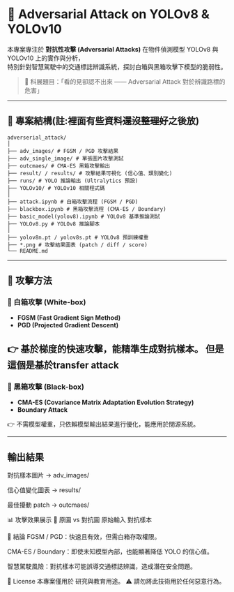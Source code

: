 # 🛑 Adversarial Attack on YOLOv8 & YOLOv10

本專案專注於 **對抗性攻擊 (Adversarial Attacks)** 在物件偵測模型 YOLOv8 與 YOLOv10 上的實作與分析，  
特別針對智慧駕駛中的交通標誌辨識系統，探討白箱與黑箱攻擊下模型的脆弱性。  

> 🎯 科展題目：「看的見卻認不出來 —— Adversarial Attack 對於辨識路標的危害」

---

## 📂 專案結構(註:裡面有些資料~~還沒整理好~~之後放)
```
adverserial_attack/
│
├── adv_images/ # FGSM / PGD 攻擊結果
├── adv_single_image/ # 單張圖片攻擊測試
├── outcmaes/ # CMA-ES 黑箱攻擊輸出
├── result/ / results/ # 攻擊結果可視化 (信心值、類別變化)
├── runs/ # YOLO 推論輸出 (Ultralytics 預設)
├── YOLOv10/ # YOLOv10 相關程式碼
│
├── attack.ipynb # 白箱攻擊流程 (FGSM / PGD)
├── blackbox.ipynb # 黑箱攻擊流程 (CMA-ES / Boundary)
├── basic_model(yolov8).ipynb # YOLOv8 基準推論測試
├── YOLOv8.py # YOLOv8 推論腳本
│
├── yolov8n.pt / yolov8s.pt # YOLOv8 預訓練權重
├── *.png # 攻擊結果圖表 (patch / diff / score)
└── README.md
```

---

## 🧪 攻擊方法

### 🔹 白箱攻擊 (White-box)
- **FGSM (Fast Gradient Sign Method)**  
- **PGD (Projected Gradient Descent)**  

👉 基於梯度的快速攻擊，能精準生成對抗樣本。
但是這個是基於transfer attack
---

### 🔹 黑箱攻擊 (Black-box)
- **CMA-ES (Covariance Matrix Adaptation Evolution Strategy)**  
- **Boundary Attack**  

👉 不需模型權重，只依賴模型輸出結果進行優化，能應用於閉源系統。

---

## 輸出結果
對抗樣本圖片 → adv_images/

信心值變化圖表 → results/

最佳擾動 patch → outcmaes/

📊 攻擊效果展示
🎯 原圖 vs 對抗圖
原始輸入	對抗樣本

📌 結論
FGSM / PGD：快速且有效，但需白箱存取權限。

CMA-ES / Boundary：即使未知模型內部，也能顯著降低 YOLO 的信心值。

智慧駕駛風險：對抗樣本可能誤導交通標誌辨識，造成潛在安全問題。

📝 License
本專案僅用於 研究與教育用途。
⚠️ 請勿將此技術用於任何惡意行為。
